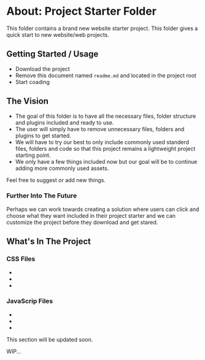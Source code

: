 # About: Project Starter Folder

This folder contains a brand new website starter project. This folder gives a quick start to new website/web projects. 


## Getting Started / Usage

- Download the project
- Remove this document named ` readme.md ` and located in the project root
- Start coading


## The Vision

- The goal of this folder is to have all the necessary files, folder structure and plugins included and ready to use. 
- The user will simply have to remove unnecessary files, folders and plugins to get started. 
- We will have to try our best to only include commonly used standerd files, folders and code so that this project remains a lightweight project starting point. 
- We only have a few things included now but our goal will be to continue adding more commonly used assets. 

Feel free to suggest or add new things. 

### Further Into The Future

Perhaps we can work towards creating a solution where users can click and choose what they want included in their project starter and we can customize the project before they download and get stared. 


## What's In The Project


### CSS Files
 -
 -
 -
 
 ### JavaScrip Files
 -
 -
 -
 

This section will be updated soon.

WIP... 